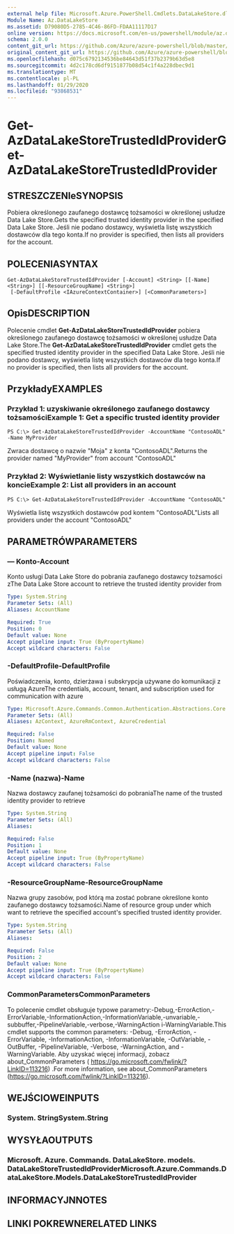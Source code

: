 ```yaml
---
external help file: Microsoft.Azure.PowerShell.Cmdlets.DataLakeStore.dll-Help.xml
Module Name: Az.DataLakeStore
ms.assetid: D79080D5-2785-4C46-86FD-FDAA11117D17
online version: https://docs.microsoft.com/en-us/powershell/module/az.datalakestore/get-azdatalakestoretrustedidprovider
schema: 2.0.0
content_git_url: https://github.com/Azure/azure-powershell/blob/master/src/DataLakeStore/DataLakeStore/help/Get-AzDataLakeStoreTrustedIdProvider.md
original_content_git_url: https://github.com/Azure/azure-powershell/blob/master/src/DataLakeStore/DataLakeStore/help/Get-AzDataLakeStoreTrustedIdProvider.md
ms.openlocfilehash: d075c6792134536be84643d51f37b2379b63d5e8
ms.sourcegitcommit: 4d2c178cd6df9151877b08d54c1f4a228dbec9d1
ms.translationtype: MT
ms.contentlocale: pl-PL
ms.lasthandoff: 01/29/2020
ms.locfileid: "93868531"
---
```

# <span data-ttu-id="01155-101">Get-AzDataLakeStoreTrustedIdProvider</span><span class="sxs-lookup"><span data-stu-id="01155-101">Get-AzDataLakeStoreTrustedIdProvider</span></span>

## <span data-ttu-id="01155-102">STRESZCZENIe</span><span class="sxs-lookup"><span data-stu-id="01155-102">SYNOPSIS</span></span>
<span data-ttu-id="01155-103">Pobiera określonego zaufanego dostawcę tożsamości w określonej usłudze Data Lake Store.</span><span class="sxs-lookup"><span data-stu-id="01155-103">Gets the specified trusted identity provider in the specified Data Lake Store.</span></span>
<span data-ttu-id="01155-104">Jeśli nie podano dostawcy, wyświetla listę wszystkich dostawców dla tego konta.</span><span class="sxs-lookup"><span data-stu-id="01155-104">If no provider is specified, then lists all providers for the account.</span></span>

## <span data-ttu-id="01155-105">POLECENIA</span><span class="sxs-lookup"><span data-stu-id="01155-105">SYNTAX</span></span>

```
Get-AzDataLakeStoreTrustedIdProvider [-Account] <String> [[-Name] <String>] [[-ResourceGroupName] <String>]
 [-DefaultProfile <IAzureContextContainer>] [<CommonParameters>]
```

## <span data-ttu-id="01155-106">Opis</span><span class="sxs-lookup"><span data-stu-id="01155-106">DESCRIPTION</span></span>
<span data-ttu-id="01155-107">Polecenie cmdlet **Get-AzDataLakeStoreTrustedIdProvider** pobiera określonego zaufanego dostawcę tożsamości w określonej usłudze Data Lake Store.</span><span class="sxs-lookup"><span data-stu-id="01155-107">The **Get-AzDataLakeStoreTrustedIdProvider** cmdlet gets the specified trusted identity provider in the specified Data Lake Store.</span></span>
<span data-ttu-id="01155-108">Jeśli nie podano dostawcy, wyświetla listę wszystkich dostawców dla tego konta.</span><span class="sxs-lookup"><span data-stu-id="01155-108">If no provider is specified, then lists all providers for the account.</span></span>

## <span data-ttu-id="01155-109">Przykłady</span><span class="sxs-lookup"><span data-stu-id="01155-109">EXAMPLES</span></span>

### <span data-ttu-id="01155-110">Przykład 1: uzyskiwanie określonego zaufanego dostawcy tożsamości</span><span class="sxs-lookup"><span data-stu-id="01155-110">Example 1: Get a specific trusted identity provider</span></span>
```
PS C:\> Get-AzDataLakeStoreTrustedIdProvider -AccountName "ContosoADL" -Name MyProvider
```

<span data-ttu-id="01155-111">Zwraca dostawcę o nazwie "Moja" z konta "ContosoADL".</span><span class="sxs-lookup"><span data-stu-id="01155-111">Returns the provider named "MyProvider" from account "ContosoADL"</span></span>

### <span data-ttu-id="01155-112">Przykład 2: Wyświetlanie listy wszystkich dostawców na koncie</span><span class="sxs-lookup"><span data-stu-id="01155-112">Example 2: List all providers in an account</span></span>
```
PS C:\> Get-AzDataLakeStoreTrustedIdProvider -AccountName "ContosoADL"
```

<span data-ttu-id="01155-113">Wyświetla listę wszystkich dostawców pod kontem "ContosoADL"</span><span class="sxs-lookup"><span data-stu-id="01155-113">Lists all providers under the account "ContosoADL"</span></span>

## <span data-ttu-id="01155-114">PARAMETRÓW</span><span class="sxs-lookup"><span data-stu-id="01155-114">PARAMETERS</span></span>

### <span data-ttu-id="01155-115">— Konto</span><span class="sxs-lookup"><span data-stu-id="01155-115">-Account</span></span>
<span data-ttu-id="01155-116">Konto usługi Data Lake Store do pobrania zaufanego dostawcy tożsamości z</span><span class="sxs-lookup"><span data-stu-id="01155-116">The Data Lake Store account to retrieve the trusted identity provider from</span></span>

```yaml
Type: System.String
Parameter Sets: (All)
Aliases: AccountName

Required: True
Position: 0
Default value: None
Accept pipeline input: True (ByPropertyName)
Accept wildcard characters: False
```

### <span data-ttu-id="01155-117">-DefaultProfile</span><span class="sxs-lookup"><span data-stu-id="01155-117">-DefaultProfile</span></span>
<span data-ttu-id="01155-118">Poświadczenia, konto, dzierżawa i subskrypcja używane do komunikacji z usługą Azure</span><span class="sxs-lookup"><span data-stu-id="01155-118">The credentials, account, tenant, and subscription used for communication with azure</span></span>

```yaml
Type: Microsoft.Azure.Commands.Common.Authentication.Abstractions.Core.IAzureContextContainer
Parameter Sets: (All)
Aliases: AzContext, AzureRmContext, AzureCredential

Required: False
Position: Named
Default value: None
Accept pipeline input: False
Accept wildcard characters: False
```

### <span data-ttu-id="01155-119">-Name (nazwa)</span><span class="sxs-lookup"><span data-stu-id="01155-119">-Name</span></span>
<span data-ttu-id="01155-120">Nazwa dostawcy zaufanej tożsamości do pobrania</span><span class="sxs-lookup"><span data-stu-id="01155-120">The name of the trusted identity provider to retrieve</span></span>

```yaml
Type: System.String
Parameter Sets: (All)
Aliases:

Required: False
Position: 1
Default value: None
Accept pipeline input: True (ByPropertyName)
Accept wildcard characters: False
```

### <span data-ttu-id="01155-121">-ResourceGroupName</span><span class="sxs-lookup"><span data-stu-id="01155-121">-ResourceGroupName</span></span>
<span data-ttu-id="01155-122">Nazwa grupy zasobów, pod którą ma zostać pobrane określone konto zaufanego dostawcy tożsamości.</span><span class="sxs-lookup"><span data-stu-id="01155-122">Name of resource group under which want to retrieve the specified account's specified trusted identity provider.</span></span>

```yaml
Type: System.String
Parameter Sets: (All)
Aliases:

Required: False
Position: 2
Default value: None
Accept pipeline input: True (ByPropertyName)
Accept wildcard characters: False
```

### <span data-ttu-id="01155-123">CommonParameters</span><span class="sxs-lookup"><span data-stu-id="01155-123">CommonParameters</span></span>
<span data-ttu-id="01155-124">To polecenie cmdlet obsługuje typowe parametry:-Debug,-ErrorAction,-ErrorVariable,-InformationAction,-InformationVariable,-unvariable,-subbuffer,-PipelineVariable,-verbose,-WarningAction i-WarningVariable.</span><span class="sxs-lookup"><span data-stu-id="01155-124">This cmdlet supports the common parameters: -Debug, -ErrorAction, -ErrorVariable, -InformationAction, -InformationVariable, -OutVariable, -OutBuffer, -PipelineVariable, -Verbose, -WarningAction, and -WarningVariable.</span></span> <span data-ttu-id="01155-125">Aby uzyskać więcej informacji, zobacz about_CommonParameters ( https://go.microsoft.com/fwlink/?LinkID=113216) .</span><span class="sxs-lookup"><span data-stu-id="01155-125">For more information, see about_CommonParameters (https://go.microsoft.com/fwlink/?LinkID=113216).</span></span>

## <span data-ttu-id="01155-126">WEJŚCIOWE</span><span class="sxs-lookup"><span data-stu-id="01155-126">INPUTS</span></span>

### <span data-ttu-id="01155-127">System. String</span><span class="sxs-lookup"><span data-stu-id="01155-127">System.String</span></span>

## <span data-ttu-id="01155-128">WYSYŁA</span><span class="sxs-lookup"><span data-stu-id="01155-128">OUTPUTS</span></span>

### <span data-ttu-id="01155-129">Microsoft. Azure. Commands. DataLakeStore. models. DataLakeStoreTrustedIdProvider</span><span class="sxs-lookup"><span data-stu-id="01155-129">Microsoft.Azure.Commands.DataLakeStore.Models.DataLakeStoreTrustedIdProvider</span></span>

## <span data-ttu-id="01155-130">INFORMACYJN</span><span class="sxs-lookup"><span data-stu-id="01155-130">NOTES</span></span>

## <span data-ttu-id="01155-131">LINKI POKREWNE</span><span class="sxs-lookup"><span data-stu-id="01155-131">RELATED LINKS</span></span>

